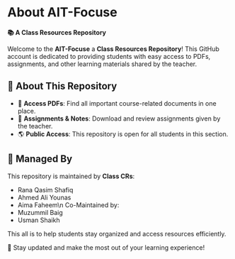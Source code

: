 # About AIT-Focuse
**📚 A Class Resources Repository**  

Welcome to the **AIT-Focuse** a **Class Resources Repository**! This GitHub account is dedicated to providing students with easy access to PDFs, assignments, and other learning materials shared by the teacher.  

## 🔹 About This Repository  
- 📖 **Access PDFs**: Find all important course-related documents in one place.  
- 📂 **Assignments & Notes**: Download and review assignments given by the teacher.  
- 🌎 **Public Access**: This repository is open for all students in this section.  

## 👥 Managed By  
This repository is maintained by **Class CRs**:
- Rana Qasim Shafiq
- Ahmed Ali Younas
- Aima Faheem\n
Co-Maintained by:
- Muzummil Baig
- Usman Shaikh

This all is to help students stay organized and access resources efficiently.  

🚀 Stay updated and make the most out of your learning experience!  
